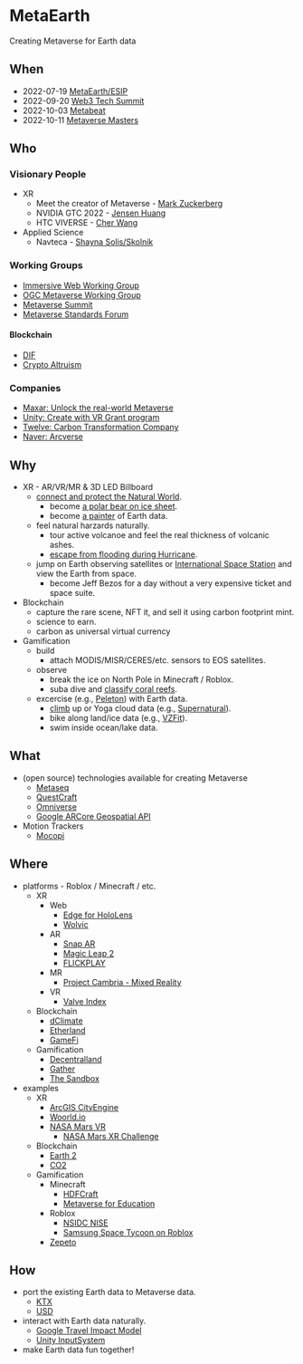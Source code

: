 # MetaEarth

Creating Metaverse for Earth data

## When
* 2022-07-19 [MetaEarth/ESIP](https://2022esipjulymeeting.sched.com/event/12esg/metaverse-metaearth)
* 2022-09-20 [Web3 Tech Summit](https://events.geekle.us/web3/)
* 2022-10-03 [Metabeat](https://metabeat.venturebeat.com/)
* 2022-10-11 [Metaverse Masters](https://metaverse-masters.devpost.com)

## Who
### Visionary People
* XR
  * Meet the creator of Metaverse - [Mark Zuckerberg](https://www.youtube.com/watch?v=gElfIo6uw4g)
  * NVIDIA GTC 2022 - [Jensen Huang](https://www.youtube.com/watch?v=39ubNuxnrK8)
  * HTC VIVERSE - [Cher Wang](https://youtu.be/0DylYVxgyOM)
* Applied Science
  * Navteca - [Shayna Solis/Skolnik](https://www.youtube.com/watch?v=Ef8j6hYbnFE)

### Working Groups
* [Immersive Web Working Group](https://www.w3.org/immersive-web/)
* [OGC Metaverse Working Group](https://www.ogc.org/projects/groups/geo4metaverse)
* [Metaverse Summit](https://metaverse-summit.org/)
* [Metaverse Standards Forum](https://metaverse-standards.org/)

#### Blockchain
* [DIF](https://identity.foundation/)
* [Crypto Altruism](https://www.cryptoaltruism.org/)

### Companies
* [Maxar: Unlock the real-world Metaverse](https://www.youtube.com/watch?v=yoXU5OWB08M) 
* [Unity: Create with VR Grant program](https://unity.com/grants/create-with-vr)
* [Twelve: Carbon Transformation Company](https://www.twelve.co/)
* [Naver: Arcverse](https://www.youtube.com/watch?v=CeW8tuzxg2Y)

## Why
* XR - AR/VR/MR & 3D LED Billboard
  * [connect and protect the Natural World](https://ssir.org/articles/entry/using_the_metaverse_to_connect_and_protect_the_natural_world).
    * become [a polar bear on ice sheet](https://www.youtube.com/watch?v=0nUA9aq5Gpk).
    * become [a painter](https://vermillion-vr.com/) of Earth data.
  * feel natural harzards naturally.
    * tour active volcanoe and feel the real thickness of volcanic ashes.
    * [escape from flooding during Hurricane](https://agu2022fallmeeting-agu.ipostersessions.com/Default.aspx?s=B7-69-4F-D8-BF-8E-AE-1F-D3-F8-3C-C7-84-53-65-64).
  * jump on Earth observing satellites or [International Space Station](https://www.oculus.com/experiences/quest/3006696236087408) and view the Earth from space.
    * become Jeff Bezos for a day without a very expensive ticket and space suite.
* Blockchain
  * capture the rare scene, NFT it, and sell it using carbon footprint mint.
  * science to earn.
  * carbon as universal virtual currency
* Gamification
  * build
    * attach MODIS/MISR/CERES/etc. sensors to EOS satellites. 
  * observe
    * break the ice on North Pole in Minecraft / Roblox.
    * suba dive and [classify coral reefs](http://nemonet.info/).
  * excercise (e.g., [Peleton](https://www.onepeloton.com/bike/lanebreak)) with Earth data.
    * [climb](https://www.oculus.com/experiences/quest/2617233878395214/) up or Yoga cloud data (e.g., [Supernatural](https://www.getsupernatural.com/)).
    * bike along land/ice data (e.g., [VZFit](https://www.youtube.com/watch?v=dVHBlhzPkGk)).
    * swim inside ocean/lake data.
    
## What
* (open source) technologies available for creating Metaverse
  * [Metaseq](https://github.com/facebookresearch/metaseq)
  * [QuestCraft](https://github.com/QuestCraftPlusPlus/QuestCraft)
  * [Omniverse](https://www.nvidia.com/en-us/omniverse/)
  * [Google ARCore Geospatial API](https://developers.google.com/ar/develop/geospatial)
* Motion Trackers
  * [Mocopi](https://www.engadget.com/sony-mocopi-movement-tracker-metaverse-avatars-131721036.html)

## Where
* platforms - Roblox / Minecraft / etc.
  * XR
    * Web 
      * [Edge for HoloLens](https://docs.microsoft.com/en-us/hololens/hololens-new-edge)
      * [Wolvic](https://wolvic.com/)
    * AR
      * [Snap AR](https://ar.snap.com/)
      * [Magic Leap 2](https://www.magicleap.com/en-us/)
      * [FLICKPLAY](https://www.flickplay.co)
    * MR
      * [Project Cambria - Mixed Reality](https://www.youtube.com/watch?v=tgJ7m0Phd64)
    * VR
      * [Valve Index](https://www.valvesoftware.com/en/index)
  * Blockchain
    * [dClimate](https://www.dclimate.net/)
    * [Etherland](https://etherland.world/marketplace/)
    * [GameFi](https://gamefi.org/metaverse)
  * Gamification
    * [Decentralland](https://decentraland.org/)
    * [Gather](https://www.gather.town/socials)
    * [The Sandbox](https://www.sandbox.game/en/)
* examples
  * XR
    * [ArcGIS CityEngine](https://www.esri.com/en-us/arcgis/products/arcgis-cityengine/overview)
    * [Woorld.io](https://www.wooorld.io/)
    * [NASA Mars VR](https://accessmars.withgoogle.com/)
      * [NASA Mars XR Challenge](https://www.herox.com/MarsXR)
  * Blockchain
    * [Earth 2](https://earth2.io/)
    * [CO2](https://co2-1-0.io/)
  * Gamification
    * Minecraft
      * [HDFCraft](http://hyoklee.github.io/HDFCRAFT/)
      * [Metaverse for Education](https://www.youtube.com/watch?v=ZTp5mK3sLRc)
    * Roblox
      * [NSIDC NISE](https://www.roblox.com/games/10639189643/NSIDC-NISE)
      * [Samsung Space Tycoon on Roblox](https://www.youtube.com/watch?v=IdIrDuK6ZUM)
    * [Zepeto](https://zepeto.me/)

## How
* port the existing Earth data to Metaverse data.
  * [KTX](https://www.khronos.org/ktx/) 
  * [USD](https://developer.nvidia.com/usd)
* interact with Earth data naturally.
  * [Google Travel Impact Model](https://github.com/google/travel-impact-model)
  * [Unity InputSystem](https://github.com/Unity-Technologies/InputSystem)
* make Earth data fun together!
